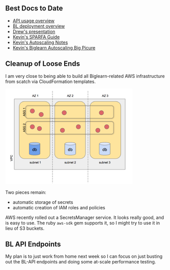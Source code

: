 ## Best Docs to Date
- [API usage overview](https://github.com/openstax/napkin-notes/blob/master/kevin/160921_biglearnApis/api_usage.md)
- [BL deployment overview](https://github.com/openstax/napkin-notes/blob/master/kevin/BiglearnArchitectureDeployment.pdf)
- [Drew's presentation](https://docs.google.com/presentation/d/1qoPqBLD4XqOsIfcM6aJH7IaDQRsxxuA6QBLy4GIZy7w/edit#slide=id.p)
- [Kevin's SPARFA Guide](https://github.com/openstax/sparfa-sandbox/blob/master/klb_sparfa_guide/sparfa_guide.pdf)
- [Kevin's Autoscaling Notes](https://docs.google.com/document/d/1bmn2xYBURE90fiZrdNG5CN28vEBCPJbKukDTbUqntZ4/edit)
- [Kevin's Biglearn Autoscaling Big Picure](https://docs.google.com/document/d/1JGcHIzmHDaDFlQvznzYgsWHuXBRis9qvtwF6pwaYVfQ/edit)

## Cleanup of Loose Ends

I am very close
to being able to build
all Biglearn-related AWS infrastructure
from scatch via CloudFormation templates.

<img src="https://github.com/openstax/napkin-notes/blob/master/kevin/summaries/AwsVpcStructure.png" alt="steep"  width="400" height="300">

Two pieces remain:
* automatic storage of secrets
* automatic creation of IAM roles and policies

AWS recently rolled out a SecretsManager service.
It looks really good, and is easy to use.
The ruby `aws-sdk` gem supports it,
so I might try to use it
in lieu of S3 buckets.

## BL API Endpoints

My plan is to just work from home next week
so I can focus on just busting out
the BL-API endpoints
and doing some at-scale performance testing.

